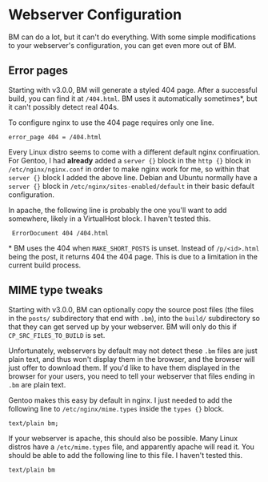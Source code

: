 # Webserver Configuration

BM can do a lot, but it can't do everything. With some simple modifications to
your webserver's configuration, you can get even more out of BM.

## Error pages

Starting with v3.0.0, BM will generate a styled 404 page. After a successful
build, you can find it at `/404.html`. BM uses it automatically sometimes\*, but
it can't possibly detect real 404s.

To configure nginx to use the 404 page requires only one line.

    error_page 404 = /404.html

Every Linux distro seems to come with a different default nginx confiruation.
For Gentoo, I had __already__ added a `server {}` block in the `http {}` block
in `/etc/nginx/nginx.conf` in order to make nginx work for me, so within that
`server {}` block I added the above line. Debian and Ubuntu normally have a
`server {}` block in `/etc/nginx/sites-enabled/default` in their basic default
configuration.


In apache, the following line is probably the one you'll want to add somewhere,
likely in a VirtualHost block. I haven't tested this.

     ErrorDocument 404 /404.html

\* BM uses the 404 when `MAKE_SHORT_POSTS` is unset. Instead of `/p/<id>.html`
being the post, it returns 404 the 404 page. This is due to a limitation in the
current build process.

## MIME type tweaks

Starting with v3.0.0, BM can optionally copy the source post files (the files in
the `posts/` subdirectory that end with `.bm`), into the `build/` subdirectory
so that they can get served up by your webserver. BM will only do this if
`CP_SRC_FILES_TO_BUILD` is set.

Unfortunately, webservers by default may not detect these `.bm` files are just
plain text, and thus won't display them in the browser, and the browser will
just offer to download them. If you'd like to have them displayed in the browser
for your users, you need to tell your webserver that files ending in `.bm` are
plain text.

Gentoo makes this easy by default in nginx. I just needed to add the following
line to `/etc/nginx/mime.types` inside the `types {}` block.

    text/plain bm;

If your webserver is apache, this should also be possible. Many Linux distros
have a `/etc/mime.types` file, and apparently apache will read it. You should be
able to add the following line to this file. I haven't tested this.

    text/plain bm
